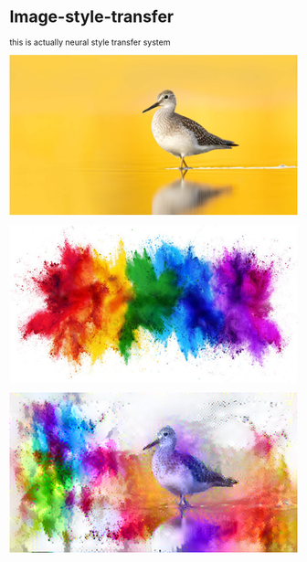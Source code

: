 # Image-style-transfer
this is actually neural style transfer system
<p align="center">
  <img src="yellowlegs_small.jpg" >
</p>

<p align="center">
  <img src="color.jpg" >
</p>

<p align="center">
  <img src="stylized-image.png" >
</p>
